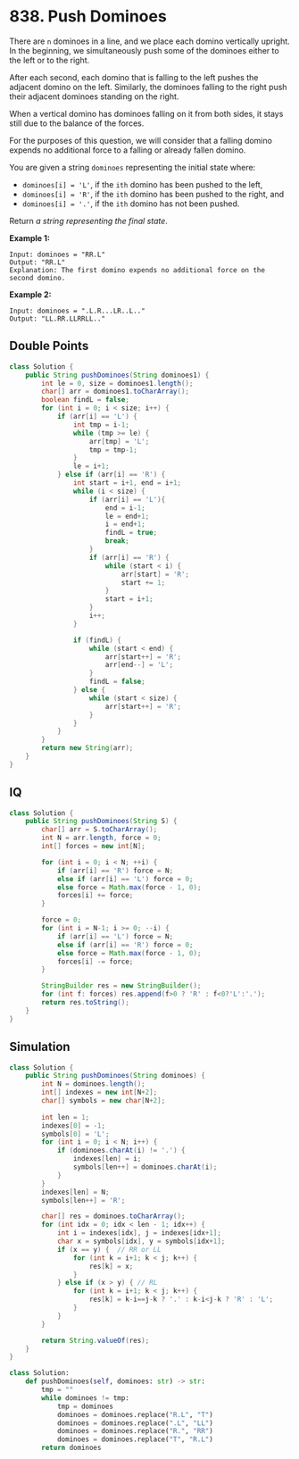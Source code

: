 # 838. Push Dominoes

There are `n` dominoes in a line, and we place each domino vertically upright. In the beginning, we simultaneously push some of the dominoes either to the left or to the right.

After each second, each domino that is falling to the left pushes the adjacent domino on the left. Similarly, the dominoes falling to the right push their adjacent dominoes standing on the right.

When a vertical domino has dominoes falling on it from both sides, it stays still due to the balance of the forces.

For the purposes of this question, we will consider that a falling domino expends no additional force to a falling or already fallen domino.

You are given a string `dominoes` representing the initial state where:

- `dominoes[i] = 'L'`, if the `ith` domino has been pushed to the left,
- `dominoes[i] = 'R'`, if the `ith` domino has been pushed to the right, and
- `dominoes[i] = '.'`, if the `ith` domino has not been pushed.

Return *a string representing the final state*.

 

**Example 1:**

```
Input: dominoes = "RR.L"
Output: "RR.L"
Explanation: The first domino expends no additional force on the second domino.
```

**Example 2:**

```
Input: dominoes = ".L.R...LR..L.."
Output: "LL.RR.LLRRLL.."
```



## Double Points

```java
class Solution {
    public String pushDominoes(String dominoes1) {
        int le = 0, size = dominoes1.length();
        char[] arr = dominoes1.toCharArray();
        boolean findL = false;
        for (int i = 0; i < size; i++) {
            if (arr[i] == 'L') {
                int tmp = i-1;
                while (tmp >= le) {
                    arr[tmp] = 'L';
                    tmp = tmp-1;
                }
                le = i+1;
            } else if (arr[i] == 'R') {
                int start = i+1, end = i+1;
                while (i < size) {
                    if (arr[i] == 'L'){
                        end = i-1;
                        le = end+1;
                        i = end+1;
                        findL = true;
                        break;
                    }
                    if (arr[i] == 'R') {
                        while (start < i) {
                            arr[start] = 'R';
                            start += 1;
                        }
                        start = i+1;
                    }
                    i++;
                }

                if (findL) {
                    while (start < end) {
                        arr[start++] = 'R';
                        arr[end--] = 'L';
                    }
                    findL = false;
                } else {
                    while (start < size) {
                        arr[start++] = 'R';
                    }
                }
            }
        }
        return new String(arr);
    }
}
```

## IQ
```java
class Solution {
    public String pushDominoes(String S) {
        char[] arr = S.toCharArray();
        int N = arr.length, force = 0;
        int[] forces = new int[N];

        for (int i = 0; i < N; ++i) {
            if (arr[i] == 'R') force = N;
            else if (arr[i] == 'L') force = 0;
            else force = Math.max(force - 1, 0);
            forces[i] += force;
        }

        force = 0;
        for (int i = N-1; i >= 0; --i) {
            if (arr[i] == 'L') force = N;
            else if (arr[i] == 'R') force = 0;
            else force = Math.max(force - 1, 0);
            forces[i] -= force;
        }

        StringBuilder res = new StringBuilder();
        for (int f: forces) res.append(f>0 ? 'R' : f<0?'L':'.');
        return res.toString();
    }
}
```

## Simulation
```java
class Solution {
    public String pushDominoes(String dominoes) {
        int N = dominoes.length();
        int[] indexes = new int[N+2];
        char[] symbols = new char[N+2];
        
        int len = 1;
        indexes[0] = -1;
        symbols[0] = 'L';
        for (int i = 0; i < N; i++) {
            if (dominoes.charAt(i) != '.') {
                indexes[len] = i;
                symbols[len++] = dominoes.charAt(i);
            }
        }
        indexes[len] = N;
        symbols[len++] = 'R';

        char[] res = dominoes.toCharArray();
        for (int idx = 0; idx < len - 1; idx++) {
            int i = indexes[idx], j = indexes[idx+1];
            char x = symbols[idx], y = symbols[idx+1];
            if (x == y) {  // RR or LL
                for (int k = i+1; k < j; k++) {
                    res[k] = x;
                }
            } else if (x > y) { // RL
                for (int k = i+1; k < j; k++) {
                    res[k] = k-i==j-k ? '.' : k-i<j-k ? 'R' : 'L';
                }
            }
        }

        return String.valueOf(res);
    }
}
```

```python
class Solution:
    def pushDominoes(self, dominoes: str) -> str:
        tmp = ""
        while dominoes != tmp:
            tmp = dominoes
            dominoes = dominoes.replace("R.L", "T")
            dominoes = dominoes.replace(".L", "LL")
            dominoes = dominoes.replace("R.", "RR")
            dominoes = dominoes.replace("T", "R.L")
        return dominoes
```

